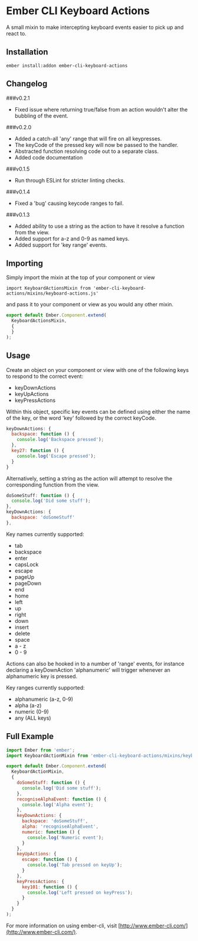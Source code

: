 # Ember CLI Keyboard Actions

A small mixin to make intercepting keyboard events easier
to pick up and react to.

## Installation

`ember install:addon ember-cli-keyboard-actions`

## Changelog

###v0.2.1

  - Fixed issue where returning true/false from an action wouldn't
    alter the bubbling of the event.

###v0.2.0

  - Added a catch-all 'any' range that will fire on all keypresses.
  - The keyCode of the pressed key will now be passed to the handler.
  - Abstracted function resolving code out to a separate class.
  - Added code documentation

###v0.1.5

  - Run through ESLint for stricter linting checks.

###v0.1.4
  - Fixed a 'bug' causing keycode ranges to fail.

###v0.1.3

  - Added ability to use a string as the action to have it resolve
    a function from the view.
  - Added support for a-z and 0-9 as named keys.
  - Added support for 'key range' events.

## Importing

Simply import the mixin at the top of your component or view

`import KeyboardActionsMixin from 'ember-cli-keyboard-actions/mixins/keyboard-actions.js'`

and pass it to your component or view as you would any other mixin.

```javascript
export default Ember.Component.extend(
  KeyboardActionsMixin,
  {
  }
);
```

## Usage

Create an object on your component or view with one of the
following keys to respond to the correct event:

  - keyDownActions
  - keyUpActions
  - keyPressActions

Within this object, specific key events can be defined using
either the name of the key, or the word 'key' followed by
the correct keyCode.

```javascript
keyDownActions: {
  backspace: function () {
    console.log('Backspace pressed');
  },
  key27: function () {
    console.log('Escape pressed');
  }
}
```

Alternatively, setting a string as the action will attempt
to resolve the corresponding function from the view.

```javascript
doSomeStuff: function () {
  console.log('Did some stuff');
},
keyDownActions: {
  backspace: 'doSomeStuff'
},
```

Key names currently supported:
  - tab
  - backspace
  - enter
  - capsLock
  - escape
  - pageUp
  - pageDown
  - end
  - home
  - left
  - up
  - right
  - down
  - insert
  - delete
  - space
  - a - z
  - 0 - 9

Actions can also be hooked in to a number of 'range' events, for
instance declaring a keyDownAction 'alphanumeric' will trigger
whenever an alphanumeric key is pressed.

Key ranges currently supported:
  - alphanumeric (a-z, 0-9)
  - alpha (a-z)
  - numeric (0-9)
  - any (ALL keys)

## Full Example

```javascript
import Ember from 'ember';
import KeyboardActionMixin from 'ember-cli-keyboard-actions/mixins/keyboard-actions.js';

export default Ember.Component.extend(
  KeyboardActionMixin,
  {
    doSomeStuff: function () {
      console.log('Did some stuff');
    },
    recogniseAlphaEvent: function () {
      console.log('Alpha event');
    },
    keyDownActions: {
      backspace: 'doSomeStuff',
      alpha: 'recogniseAlphaEvent',
      numeric: function () {
        console.log('Numeric event');
      }
    },
    keyUpActions: {
      escape: function () {
        console.log('Tab pressed on keyUp');
      }
    },
    keyPressActions: {
      key101: function () {
        console.log('Left pressed on keyPress');
      }
    }
  }
);
```

For more information on using ember-cli, visit [http://www.ember-cli.com/](http://www.ember-cli.com/).
